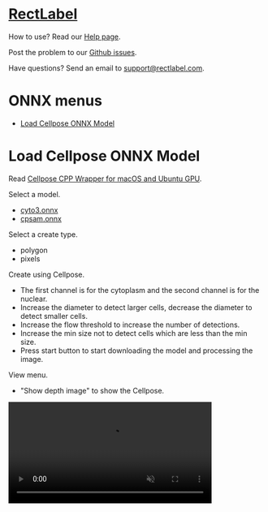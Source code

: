 # [RectLabel](https://rectlabel.com)
How to use? Read our [Help page](https://rectlabel.com/help/).

Post the problem to our [Github issues](https://github.com/ryouchinsa/Rectlabel-support/issues).

Have questions? Send an email to support@rectlabel.com.

# ONNX menus
- [Load Cellpose ONNX Model](https://rectlabel.com/onnx#load-cellpose-onnx-model)

# Load Cellpose ONNX Model
Read [Cellpose CPP Wrapper for macOS and Ubuntu GPU](https://github.com/ryouchinsa/cellpose-cpp).

Select a model.
- [cyto3.onnx](https://huggingface.co/rectlabel/cellpose/resolve/main/cyto3.onnx.zip)
- [cpsam.onnx](https://huggingface.co/rectlabel/cellpose/resolve/main/cpsam.onnx.zip)

Select a create type.
- polygon
- pixels

Create using Cellpose.
- The first channel is for the cytoplasm and the second channel is for the nuclear.
- Increase the diameter to detect larger cells, decrease the diameter to detect smaller cells.
- Increase the flow threshold to increase the number of detections.
- Increase the min size not to detect cells which are less than the min size.
- Press start button to start downloading the model and processing the image.

View menu.
- "Show depth image" to show the Cellpose.

<video src="https://github.com/user-attachments/assets/22048c89-2412-43e3-9c0d-d0e12134ded5" controls="controls" muted="muted" class="width-fit" style="max-height:640px; min-height: 200px"></video>













